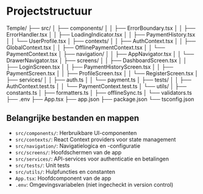 # Projectstructuur

Temple/
├── src/
│   ├── components/
│   │   ├── ErrorBoundary.tsx
│   │   ├── ErrorHandler.tsx
│   │   ├── LoadingIndicator.tsx
│   │   ├── PaymentHistory.tsx
│   │   └── UserProfile.tsx
│   ├── contexts/
│   │   ├── AuthContext.tsx
│   │   ├── GlobalContext.tsx
│   │   ├── OfflinePaymentContext.tsx
│   │   └── PaymentContext.tsx
│   ├── navigation/
│   │   ├── AppNavigator.tsx
│   │   └── DrawerNavigator.tsx
│   ├── screens/
│   │   ├── DashboardScreen.tsx
│   │   ├── LoginScreen.tsx
│   │   ├── PaymentHistoryScreen.tsx
│   │   ├── PaymentScreen.tsx
│   │   ├── ProfileScreen.tsx
│   │   └── RegisterScreen.tsx
│   ├── services/
│   │   ├── auth.ts
│   │   └── payment.ts
│   ├── tests/
│   │   ├── AuthContext.test.ts
│   │   └── PaymentContext.test.ts
│   └── utils/
│       ├── constants.ts
│       ├── formatters.ts
│       ├── offlineSync.ts
│       └── validators.ts
├── .env
├── App.tsx
├── app.json
├── package.json
└── tsconfig.json

## Belangrijke bestanden en mappen

- `src/components/`: Herbruikbare UI-componenten
- `src/contexts/`: React Context providers voor state management
- `src/navigation/`: Navigatielogica en -configuratie
- `src/screens/`: Hoofdschermen van de app
- `src/services/`: API-services voor authenticatie en betalingen
- `src/tests/`: Unit tests
- `src/utils/`: Hulpfuncties en constanten
- `App.tsx`: Hoofdcomponent van de app
- `.env`: Omgevingsvariabelen (niet ingecheckt in version control)